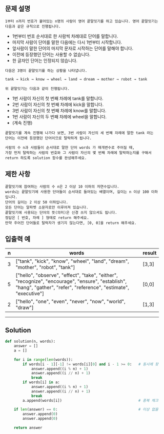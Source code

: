 ## 문제 설명

```
1부터 n까지 번호가 붙어있는 n명의 사람이 영어 끝말잇기를 하고 있습니다. 영어 끝말잇기는 다음과 같은 규칙으로 진행됩니다.
```

- 1번부터 번호 순서대로 한 사람씩 차례대로 단어를 말합니다.
- 마지막 사람이 단어를 말한 다음에는 다시 1번부터 시작합니다.
- 앞사람이 말한 단어의 마지막 문자로 시작하는 단어를 말해야 합니다.
- 이전에 등장했던 단어는 사용할 수 없습니다.
- 한 글자인 단어는 인정되지 않습니다.

```
다음은 3명이 끝말잇기를 하는 상황을 나타냅니다.

tank → kick → know → wheel → land → dream → mother → robot → tank

위 끝말잇기는 다음과 같이 진행됩니다.
```

- 1번 사람이 자신의 첫 번째 차례에 tank를 말합니다.
- 2번 사람이 자신의 첫 번째 차례에 kick을 말합니다.
- 3번 사람이 자신의 첫 번째 차례에 know를 말합니다.
- 1번 사람이 자신의 두 번째 차례에 wheel을 말합니다.
- (계속 진행)

```
끝말잇기를 계속 진행해 나가다 보면, 3번 사람이 자신의 세 번째 차례에 말한 tank 라는 단어는 이전에 등장했던 단어이므로 탈락하게 됩니다.

사람의 수 n과 사람들이 순서대로 말한 단어 words 가 매개변수로 주어질 때,
가장 먼저 탈락하는 사람의 번호와 그 사람이 자신의 몇 번째 차례에 탈락하는지를 구해서 return 하도록 solution 함수를 완성해주세요.
```

## 제한 사항

```
끝말잇기에 참여하는 사람의 수 n은 2 이상 10 이하의 자연수입니다.
words는 끝말잇기에 사용한 단어들이 순서대로 들어있는 배열이며, 길이는 n 이상 100 이하입니다.
단어의 길이는 2 이상 50 이하입니다.
모든 단어는 알파벳 소문자로만 이루어져 있습니다.
끝말잇기에 사용되는 단어의 뜻(의미)은 신경 쓰지 않으셔도 됩니다.
정답은 [ 번호, 차례 ] 형태로 return 해주세요.
만약 주어진 단어들로 탈락자가 생기지 않는다면, [0, 0]을 return 해주세요.
```

## 입출력 예

| n |	words |	result |
| --- | --- | --- |
| 3 |	["tank", "kick", "know", "wheel", "land", "dream", "mother", "robot", "tank"]	| [3,3] |
| 5 |	["hello", "observe", "effect", "take", "either", "recognize", "encourage", "ensure", "establish", "hang", "gather", "refer", "reference", "estimate", "executive"] |	[0,0] |
| 2 |	["hello", "one", "even", "never", "now", "world", "draw"]	| [1,3] |

---

## Solution

```py
def solution(n, words):
    answer = []
    a = []
    
    for i in range(len(words)):
        if words[i - 1][-1] != words[i][0] and i - 1 >= 0:   # 동시에 찾음 (중복 -> 앞뒤 불일치)
            answer.append((i % n) + 1)
            answer.append((i // n) + 1)
            break
        if words[i] in a:
            answer.append((i % n) + 1)
            answer.append((i // n) + 1)
            break
        a.append(words[i])                                   # 중복 체크용 리스트
         
    if len(answer) == 0:                                     # 이상 없을 때
        answer.append(0)
        answer.append(0)
        
    return answer
```
